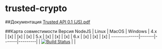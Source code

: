 # trusted-crypto

##Документация
[Trusted API 0.1 (JS).pdf](https://github.com/TrustedPlus/trusted-crypto/blob/master/docs/TRUSTED%20API%200.1%20(JS).pdf)


##Карта совместимости
Версия NodeJS | Linux | MacOS | Windows |
4.x           | [x]   | [x]   | [x]     |
5.x           | [x]   | [x]   | [x]     |
6.x           | [x]   | [x]   | [x]     |
--------------|-------|-------|---------|
              | [![Build Status](https://travis-ci.org/TrustedPlus/trusted-crypto.svg?branch=master&style=flat)](https://travis-ci.org/TrustedPlus/trusted-crypto)  |  |





